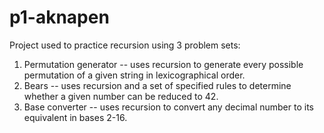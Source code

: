 # p1-aknapen

Project used to practice recursion using 3 problem sets:

  1. Permutation generator -- uses recursion to generate every possible permutation of a given string in lexicographical order.
  2. Bears -- uses recursion and a set of specified rules to determine whether a given number can be reduced to 42.
  3. Base converter -- uses recursion to convert any decimal number to its equivalent in bases 2-16.

